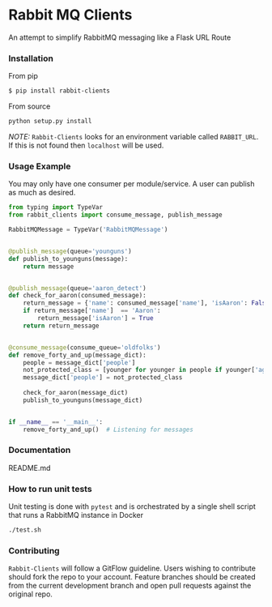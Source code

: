 # Rabbit MQ Clients

An attempt to simplify RabbitMQ messaging like a Flask URL Route


### Installation

From pip

```bash
$ pip install rabbit-clients
```

From source

```python
python setup.py install
```

*NOTE:* ```Rabbit-Clients``` looks for an environment variable called ```RABBIT_URL```.
If this is not found then ```localhost``` will be used.

### Usage Example

You may only have one consumer per module/service.  A user can publish as much as desired.

```python
from typing import TypeVar
from rabbit_clients import consume_message, publish_message

RabbitMQMessage = TypeVar('RabbitMQMessage')


@publish_message(queue='younguns')
def publish_to_younguns(message):
    return message


@publish_message(queue='aaron_detect')
def check_for_aaron(consumed_message):
    return_message = {'name': consumed_message['name'], 'isAaron': False}
    if return_message['name']  == 'Aaron':
        return_message['isAaron'] = True
    return return_message


@consume_message(consume_queue='oldfolks')
def remove_forty_and_up(message_dict):
    people = message_dict['people']
    not_protected_class = [younger for younger in people if younger['age'] < 40]
    message_dict['people'] = not_protected_class
    
    check_for_aaron(message_dict)
    publish_to_younguns(message_dict)


if __name__ == '__main__':
    remove_forty_and_up()  # Listening for messages

```

### Documentation

README.md

### How to run unit tests

Unit testing is done with ```pytest``` and is
orchestrated by a single shell script that runs a 
RabbitMQ instance in Docker

```bash
./test.sh
```

### Contributing

```Rabbit-Clients``` will follow a GitFlow guideline.  Users wishing to contribute
should fork the repo to your account.  Feature branches should be created
from the current development branch and open pull requests against the original repo.
